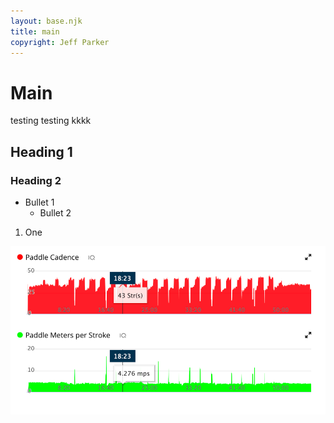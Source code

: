 ```yaml
---
layout: base.njk
title: main
copyright: Jeff Parker
---
```

# Main

testing testing kkkk

## Heading 1
### Heading 2

* Bullet 1
    -  Bullet 2

1. One

![](/images/vaaka-screen2.png)